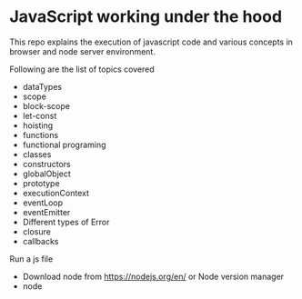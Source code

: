 # JavaScript working under the hood

This repo explains the execution of javascript code and various concepts in browser and node server environment.

Following are the list of topics covered
- dataTypes
- scope
- block-scope
- let-const 
- hoisting
- functions
- functional programing
- classes
- constructors
- globalObject
- prototype 
- executionContext
- eventLoop
- eventEmitter
- Different types of Error
- closure
- callbacks


Run a js file 

- Download node from https://nodejs.org/en/ or Node version manager
- node <fileName>
